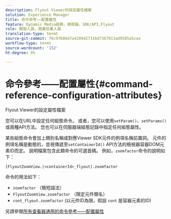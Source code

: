 ```yaml
---
description: Flyout Viewer的設定屬性檔案
solution: Experience Manager
title: 命令參考——配置屬性
feature: Dynamic Media經典，檢視器，SDK/API,Flyout
role: 開發人員，商業從業人員
translation-type: tm+mt
source-git-commit: f6c97606d7a4209427316d7367013ad9585a5cae
workflow-type: tm+mt
source-wordcount: '152'
ht-degree: 0%

---
```



# 命令參考——配置屬性{#command-reference-configuration-attributes}

Flyout Viewer的設定屬性檔案

您可以在URL中設定任何組態命令。 或者，您可以使用`setParam()`、`setParams()`或兩種API方法。 您也可以在伺服器端組態記錄中指定任何組態屬性。

某些組態命令會加上類別名稱或對應Viewer SDK元件的例項名稱前置詞。 元件的例項名稱是動態的，並視傳遞至`setContainerId()` API方法的檢視器容器DOM元素ID而定。 說明檔案包含此類命令的可選首碼。 例如，`zoomfactor`命令的說明如下：

`[FlyoutZoomView.|<containerId>_flyout].zoomfactor`

命令的用法如下：

* `zoomfactor` （簡短語法）
* `FlyoutZoomView.zoomfactor` （限定元件類名）
* `cont_flyout.zoomfactor` (以元件ID為限，假設 `cont` 是容器元素的ID)

另請參閱[所有查看器通用的命令參考——配置屬性](../../../r-html5-viewer-20-cmdref-configattrib/r-html5-viewer-20-cmdref-configattrib.md#concept-850e0f2c49b949deb7cfbfd330d329bd)
